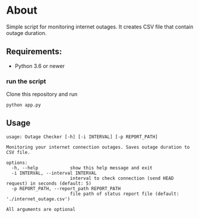 # About 

Simple script for monitoring internet outages. It creates CSV file that contain outage duration.

## Requirements:
* Python 3.6 or newer


### run the script
Clone this repository and run 

```
python app.py
```

## Usage

```
usage: Outage Checker [-h] [-i INTERVAL] [-p REPORT_PATH]

Monitoring your internet connection outages. Saves outage duration to CSV file.

options:
  -h, --help            show this help message and exit
  -i INTERVAL, --interval INTERVAL
                        interval to check connection (send HEAD request) in seconds (default: 5)
  -p REPORT_PATH, --report_path REPORT_PATH
                        file path of status report file (default: './internet_outage.csv')      

All arguments are optional
```
